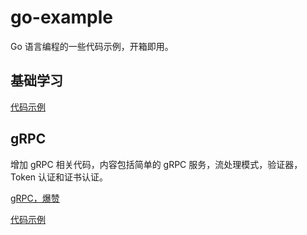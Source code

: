 # go-example

Go 语言编程的一些代码示例，开箱即用。

## 基础学习

[代码示例](basic-example/)

## gRPC

增加 gRPC 相关代码，内容包括简单的 gRPC 服务，流处理模式，验证器，Token 认证和证书认证。

[gRPC，爆赞](https://mp.weixin.qq.com/s/1Xbca4Dv0akonAZerrChgA)

[代码示例](grpc-example/)
